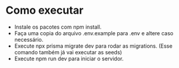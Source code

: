 # Como executar
- Instale os pacotes com npm install.<br>
- Faça uma copia do arquivo .env.example para .env e altere caso necessário.<br>
- Execute npx prisma migrate dev para rodar as migrations. (Esse comando também já vai executar as seeds)<br>
- Execute npm run dev para iniciar o servidor.
